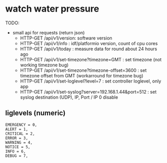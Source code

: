 # watch water pressure

TODO:
- small api for requests (return json)
  - HTTP-GET /api/v1/version: software version
  - HTTP-GET /api/v1/info : idf/platformio version, count of cpu cores
  - HTTP-GET /api/v1/today : measure data for round about 24 hours ago
  - HTTP-GET /api/v1/set-timezone?timezone=GMT : set timezone (not working timezone bug)
  - HTTP-GET /api/v1/set-timezone?timezone-offset=3600 : set timezone offset from GMT (workarround for timezone bug)
  - HTTP-GET /api/v1/set-loglevel?level=7 : set controller loglevel, only app
  - HTTP-GET /api/v1/set-syslog?server=192.168.1.44&port=512 : set syslog destination (UDP), IP, Port  / IP 0 disable
  


## liglevels (numeric)
    EMERGENCY = 0,
    ALERT = 1,
    CRITICAL = 2,
    ERROR = 3,
    WARNING = 4,
    NOTICE = 5,
    INFO = 6,
    DEBUG = 7,








  

